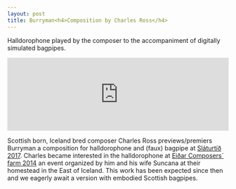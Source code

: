 ```yaml
---
layout: post
title: Burryman<h4>Composition by Charles Ross</h4>
---
```

Halldorophone played by the composer to the accompaniment of digitally simulated bagpipes.

<iframe width="100%" height="166" scrolling="no" frameborder="no" src="https://w.soundcloud.com/player/?url=https%3A//api.soundcloud.com/tracks/365415122&amp;color=%233d2d23&amp;auto_play=false&amp;hide_related=false&amp;show_comments=true&amp;show_user=true&amp;show_reposts=false&amp;show_teaser=true"></iframe>  

Scottish born, Iceland bred composer Charles Ross previews/premiers Burryman a composition for halldorophone and (faux) bagpipe at [Sláturtíð 2017](http://www.slatur.is/slaturtid/slaturtid-2017/). Charles became interested in the halldorophone at [Eiðar Composers´ farm 2014](http://composerfarm.blogspot.co.uk/) an event organized by him and his wife Suncana at their homestead in the East of Iceland. This work has been expected since then and we eagerly await a version with embodied Scottish bagpipes.
